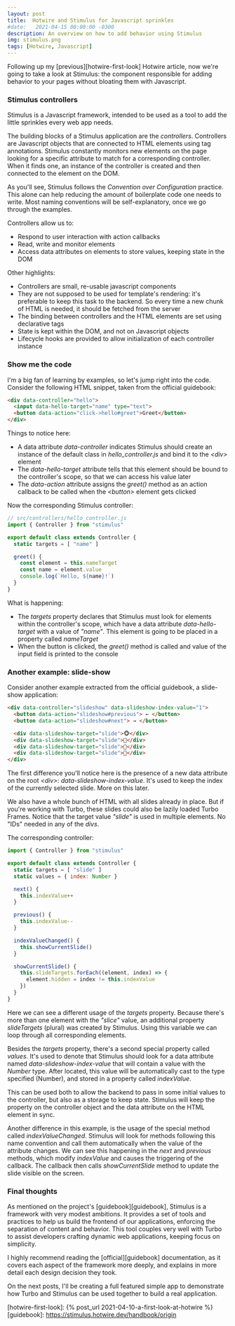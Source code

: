 ```yaml
---
layout: post
title:  Hotwire and Stimulus for Javascript sprinkles
#date:   2021-04-15 00:00:00 -0300
description: An overview on how to add behavior using Stimulus
img: stimulus.png
tags: [Hotwire, Javascript]
---
```


Following up my [previous][hotwire-first-look] Hotwire article, now we're going to take a look at Stimulus: the component responsible for adding behavior to your pages without bloating them with Javascript.

### Stimulus controllers

Stimulus is a Javascript framework, intended to be used as a tool to add the little sprinkles every web app needs.

The building blocks of a Stimulus application are the _controllers_. Controllers are Javascript objects that are connected to HTML elements using tag annotations. Stimulus constantly monitors new elements on the page looking for a specific attribute to match for a corresponding controller. When it finds one, an instance of the controller is created and then connected to the element on the DOM.

As you'll see, Stimulus follows the _Convention over Configuration_ practice. This alone can help reducing the amount of boilerplate code one needs to write. Most naming conventions will be self-explanatory, once we go through the examples.

Controllers allow us to:

* Respond to user interaction with action callbacks
* Read, write and monitor elements
* Access data attributes on elements to store values, keeping state in the DOM

Other highlights:

* Controllers are small, re-usable javascript components
* They are not supposed to be used for template's rendering: it's preferable to keep this task to the backend. So every time a new chunk of HTML is needed, it should be fetched from the server
* The binding between controllers and the HTML elements are set using declarative tags
* State is kept within the DOM, and not on Javascript objects
* Lifecycle hooks are provided to allow initialization of each controller instance

### Show me the code

I'm a big fan of learning by examples, so let's jump right into the code. Consider the following HTML snippet, taken from the official guidebook:

```html
<div data-controller="hello">
  <input data-hello-target="name" type="text">
  <button data-action="click->hello#greet">Greet</button>
</div>
```

Things to notice here:

* A data attribute _data-controller_ indicates Stimulus should create an instance of the default class in _hello_controller.js_ and bind it to the _\<div>_ element
* The _data-hello-target_ attribute tells that this element should be bound to the controller's scope, so that we can access his value later
* The _data-action_ attribute assigns the _greet()_ method as an action callback to be called when the _\<button>_ element gets clicked

Now the corresponding Stimulus controller:

```javascript
// src/controllers/hello_controller.js
import { Controller } from "stimulus"

export default class extends Controller {
  static targets = [ "name" ]

  greet() {
    const element = this.nameTarget
    const name = element.value
    console.log(`Hello, ${name}!`)
  }
}
```

What is happening:

* The _targets_ property declares that Stimulus must look for elements within the controller's scope, which have a data attribute _data-hello-target_ with a value of _"name"_. This element is going to be placed in a property called _nameTarget_
* When the button is clicked, the _greet()_ method is called and value of the input field is printed to the console

### Another example: slide-show

Consider another example extracted from the official guidebook, a slide-show application:

```html
<div data-controller="slideshow" data-slideshow-index-value="1">
  <button data-action="slideshow#previous"> ← </button>
  <button data-action="slideshow#next"> → </button>

  <div data-slideshow-target="slide">🐵</div>
  <div data-slideshow-target="slide">🙈</div>
  <div data-slideshow-target="slide">🙉</div>
  <div data-slideshow-target="slide">🙊</div>
</div>
```

The first difference you'll notice here is the presence of a new data attribute on the root _\<div>_: _data-slideshow-index-value_. It's used to keep the index of the currently selected slide. More on this later.

We also have a whole bunch of HTML with all slides already in place. But if you're working with Turbo, these slides could also be lazily loaded Turbo Frames. Notice that the target value _"slide"_ is used in multiple elements. No "IDs" needed in any of the _divs_.

The corresponding controller:

```javascript
import { Controller } from "stimulus"

export default class extends Controller {
  static targets = [ "slide" ]
  static values = { index: Number }

  next() {
    this.indexValue++
  }

  previous() {
    this.indexValue--
  }

  indexValueChanged() {
    this.showCurrentSlide()
  }

  showCurrentSlide() {
    this.slideTargets.forEach((element, index) => {
      element.hidden = index != this.indexValue
    })
  }
}
```

Here we can see a different usage of the _targets_ property. Because there's more than one element with the _"slice"_ value, an additional property _slideTargets_ (plural) was created by Stimulus. Using this variable we can loop through all corresponding elements.

Besides the _targets_ property, there's a second special property called _values_. It's used to denote that Stimulus should look for a data attribute named _data-slideshow-index-value_ that will contain a value with the _Number_ type. After located, this value will be automatically cast to the type specified (Number), and stored in a property called _indexValue_.

This can be used both to allow the backend to pass in some initial values to the controller, but also as a storage to keep state. Stimulus will keep the property on the controller object and the data attribute on the HTML element in sync.

Another difference in this example, is the usage of the special method called _indexValueChanged_. Stimulus will look for methods following this name convention and call them automatically when the value of the attribute changes. We can see this happening in the _next_ and _previous_ methods, which modify _indexValue_ and causes the triggering of the callback. The callback then calls _showCurrentSlide_ method to update the slide visible on the screen.

### Final thoughts

As mentioned on the project's [guidebook][guidebook], Stimulus is a framework with very modest ambitions. It provides a set of tools and practices to help us build the frontend of our applications, enforcing the separation of content and behavior. This tool couples very well with Turbo to assist developers crafting dynamic web applications, keeping focus on simplicity.

I highly recommend reading the [official][guidebook] documentation, as it covers each aspect of the framework more deeply, and explains in more detail each design decision they took.

On the next posts, I'll be creating a full featured simple app to demonstrate how Turbo and Stimulus can be used together to build a real application.


[hotwire-first-look]: {% post_url 2021-04-10-a-first-look-at-hotwire %}
[guidebook]: https://stimulus.hotwire.dev/handbook/origin
